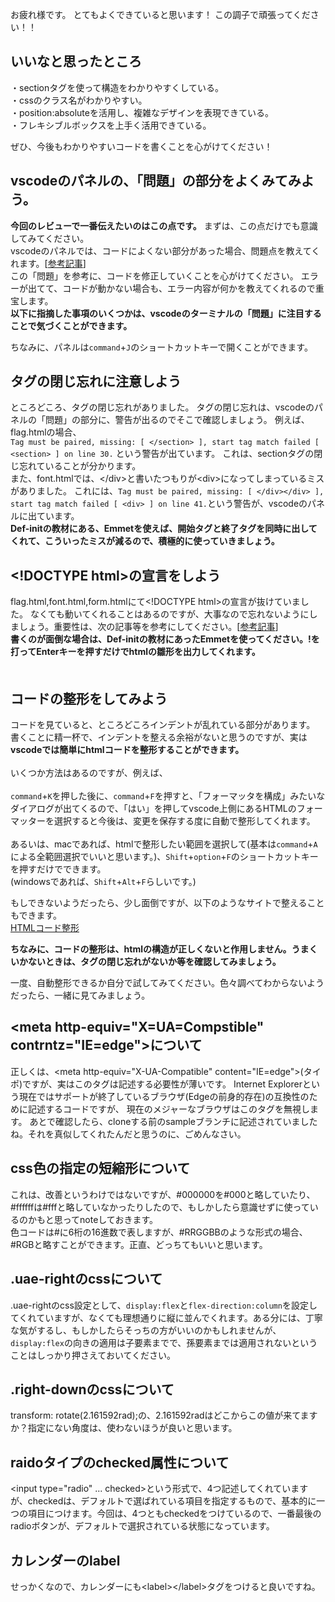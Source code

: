 お疲れ様です。
とてもよくできていると思います！
この調子で頑張ってください！！

## いいなと思ったところ<br>
・sectionタグを使って構造をわかりやすくしている。<br>
・cssのクラス名がわかりやすい。<br>
・position:absoluteを活用し、複雑なデザインを表現できている。<br>
・フレキシブルボックスを上手く活用できている。

ぜひ、今後もわかりやすいコードを書くことを心がけてください！

## vscodeのパネルの、「問題」の部分をよくみてみよう。

**今回のレビューで一番伝えたいのはこの点です。**
まずは、この点だけでも意識してみてください。<br>
vscodeのパネルでは、コードによくない部分があった場合、問題点を教えてくれます。[[参考記事](https://qiita.com/miriwo/items/9fbb822dfafe7da48468)]<br>
この「問題」を参考に、コードを修正していくことを心がけてください。
エラーが出てて、コードが動かない場合も、エラー内容が何かを教えてくれるので重宝します。<br>
**以下に指摘した事項のいくつかは、vscodeのターミナルの「問題」に注目することで気づくことができます。**

ちなみに、パネルは`command`+`J`のショートカットキーで開くことができます。

## タグの閉じ忘れに注意しよう
ところどころ、タグの閉じ忘れがありました。
タグの閉じ忘れは、vscodeのパネルの「問題」の部分に、警告が出るのでそこで確認しましょう。
例えば、flag.htmlの場合、<br>
`Tag must be paired, missing: [ </section> ], start tag match failed [ <section> ] on line 30.`
という警告が出ています。
これは、sectionタグの閉じ忘れていることが分かります。<br>
また、font.htmlでは、\</div>と書いたつもりが\<div>になってしまっているミスがありました。
これには、`Tag must be paired, missing: [ </div></div> ], start tag match failed [ <div> ] on line 41.`という警告が、vscodeのパネルに出ています。<br>
**Def-initの教材にある、Emmetを使えば、開始タグと終了タグを同時に出してくれて、こういったミスが減るので、積極的に使っていきましょう。**

## \<!DOCTYPE html>の宣言をしよう
flag.html,font.html,form.htmlにて\<!DOCTYPE html>の宣言が抜けていました。
なくても動いてくれることはあるのですが、大事なので忘れないようにしましょう。重要性は、次の記事等を参考にしてください。[[参考記事](https://groworks.jp/blog/5799)]<br>
**書くのが面倒な場合は、Def-initの教材にあったEmmetを使ってください。!を打ってEnterキーを押すだけでhtmlの雛形を出力してくれます。**<br>
　
## コードの整形をしてみよう
コードを見ていると、ところどころインデントが乱れている部分があります。
書くことに精一杯で、インデントを整える余裕がないと思うのですが、実は**vscodeでは簡単にhtmlコードを整形することができます。**<br><br>
いくつか方法はあるのですが、例えば、<br><br>
`command`+`K`を押した後に、`command`+`F`を押すと、「フォーマッタを構成」みたいなダイアログが出てくるので、「はい」を押してvscode上側にあるHTMLのフォーマッターを選択すると今後は、変更を保存する度に自動で整形してくれます。<br><br>
あるいは、macであれば、htmlで整形したい範囲を選択して(基本は`command`+`A`による全範囲選択でいいと思います。)、`Shift`+`option`+`F`のショートカットキーを押すだけでできます。<br>
(windowsであれば、`Shift`+`Alt`+`F`らしいです。)<br>


もしできないようだったら、少し面倒ですが、以下のようなサイトで整えることもできます。<br>
[HTMLコード整形](https://rakko.tools/tools/53/)

**ちなみに、コードの整形は、htmlの構造が正しくないと作用しません。うまくいかないときは、タグの閉じ忘れがないか等を確認してみましょう。**

一度、自動整形できるか自分で試してみてください。色々調べてわからないようだったら、一緒に見てみましょう。

## \<meta http-equiv="X=UA=Compstible" contrntz="IE=edge">について

正しくは、\<meta http-equiv="X-UA-Compatible" content="IE=edge">(タイポ)ですが、実はこのタグは記述する必要性が薄いです。
Internet Explorerという現在ではサポートが終了しているブラウザ(Edgeの前身的存在)の互換性のために記述するコードですが、
現在のメジャーなブラウザはこのタグを無視します。
あとで確認したら、cloneする前のsampleブランチに記述されていましたね。それを真似してくれたんだと思うのに、ごめんなさい。

## css色の指定の短縮形について

これは、改善というわけではないですが、#000000を#000と略していたり、#ffffffは#fffと略していなかったりしたので、もしかしたら意識せずに使っているのかもと思ってnoteしておきます。<br>
色コードは#に6桁の16進数で表しますが、#RRGGBBのような形式の場合、#RGBと略すことができます。正直、どっちてもいいと思います。

## .uae-rightのcssについて

.uae-rightのcss設定として、`display:flex`と`flex-direction:column`を設定してくれていますが、なくても理想通りに縦に並んでくれます。ある分には、丁寧な気がするし、もしかしたらそっちの方がいいのかもしれませんが、`display:flex`の向きの適用は子要素までで、孫要素までは適用されないということはしっかり押さえておいてください。

## .right-downのcssについて
transform: rotate(2.161592rad);の、2.161592radはどこからこの値が来てますか？指定にない角度は、使わないほうが良いと思います。

## raidoタイプのchecked属性について
\<input type="radio" ... checked>という形式で、4つ記述してくれていますが、checkedは、デフォルトで選ばれている項目を指定するもので、基本的に一つの項目につけます。今回は、4つともcheckedをつけているので、一番最後のradioボタンが、デフォルトで選択されている状態になっています。

## カレンダーのlabel

せっかくなので、カレンダーにも\<label>\</label>タグをつけると良いですね。